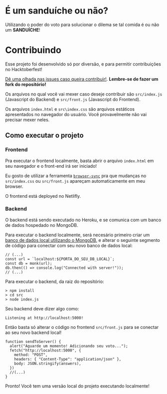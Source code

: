 # É um sanduíche ou não?

Utilizando o poder do voto para solucionar o dilema se tal comida é ou não um **SANDUÍCHE**!

# Contribuindo

Esse projeto foi desenvolvido só por diversão, e para permitir contribuições no Hacktoberfest!

[Dê uma olhada nas issues caso queira contribuir!](https://github.com/tancredosouza/is_sandwich/issues). **Lembre-se de fazer um fork do repositório!**

Os arquivos no qual você vai mexer caso deseje contribuir são `src/index.js` (Javascript do Backend) e `src/front.js` (Javascript do Frontend).

Os arquivos `index.html` e `src\index.css` são arquivos estáticos apresentados no navegador do usuário. Você provavelmente não vai precisar mexer neles.

## Como executar o projeto

### Frontend

Pra executar o frontend localmente, basta abrir o arquivo `index.html` em seu navegador e o front-end irá ser iniciado!

Eu gosto de utilizar a ferramenta [`browser-sync`](https://browsersync.io/) pra que mudanças no `src/index.css` ou `src/front.js` apareçam automaticamente em meu browser.

O frontend está deployed no Netlifly.

### Backend

O backend está sendo executado no Heroku, e se comunica com um banco de dados hospedado no MongoDB.

Para executar o backend localmente, será necesário primeiro criar um [banco de dados local utilizando o MongoDB](https://automattic.github.io/monk/docs/GETTING_STARTED.html), e alterar o seguinte segmento de código para conectar com seu novo banco de dados local:

```JS
// (...)
const url = `localhost:${PORTA_DO_SEU_DB_LOCAL}`;
const db = monk(url);
db.then(() => console.log("Connected with server!"));
// (...)
```

Para executar o backend, da raiz do repositório:

```
> npm install
> cd src
> node index.js
```

Seu backend deve dizer algo como:

```
Listening at http://localhost:5000!
```

Então basta só alterar o código no frontend `src/front.js` para se conectar ao seu novo backend local!

```JS
function sendToServer() {
  alert("Aguarde um momento! Adicionando seu voto...");
  fetch("http://localhost:5000", {
    method: "POST",
    headers: { "Content-Type": "application/json" },
    body: JSON.stringify(answers),
  })
  //(...)
}
```

Pronto! Você tem uma versão local do projeto executando localmente!
